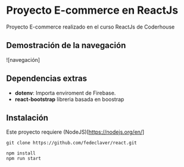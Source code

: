 # Proyecto E-commerce en ReactJs
Proyecto E-commerce realizado en el curso ReactJs de Coderhouse 

## Demostración de la navegación
![navegación]

## Dependencias extras
* **dotenv**: Importa enviroment de Firebase.
* **react-bootstrap** libreria basada en boostrap
## Instalación
Este proyecto requiere (NodeJS)[https://nodejs.org/en/]
```
git clone https://github.com/fedeclaver/react.git

npm install
npm run start
```